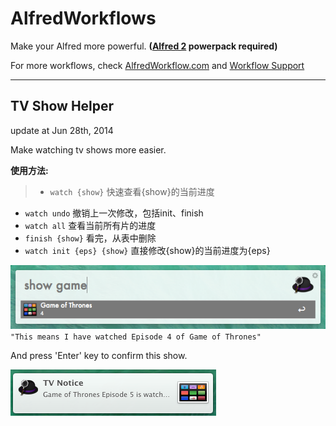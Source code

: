 # AlfredWorkflows

Make your Alfred more powerful.  **([Alfred 2] powerpack required)**

For more workflows, check [AlfredWorkflow.com] and [Workflow Support]

* * *

## TV Show Helper
update at Jun 28th, 2014

Make watching tv shows more easier.

**使用方法:**

>* `watch {show}` 快速查看{show}的当前进度  
* `watch undo` 撤销上一次修改，包括init、finish  
* `watch all` 查看当前所有片的进度  
* `finish {show}` 看完，从表中删除  
* `watch init {eps} {show}` 直接修改{show}的当前进度为{eps} 

![image](https://github.com/fatestigma/AlfredWorkflows/raw/master/extra/show.png)<br>
`"This means I have watched Episode 4 of Game of Thrones"`

And press 'Enter' key to confirm this show.

![image](https://github.com/fatestigma/AlfredWorkflows/raw/master/extra/notification.png)

[Alfred 2]: http://www.alfredapp.com/
[Workflow Support]: http://support.alfredapp.com/workflows
[AlfredWorkflow.com]: http://www.alfredworkflow.com

